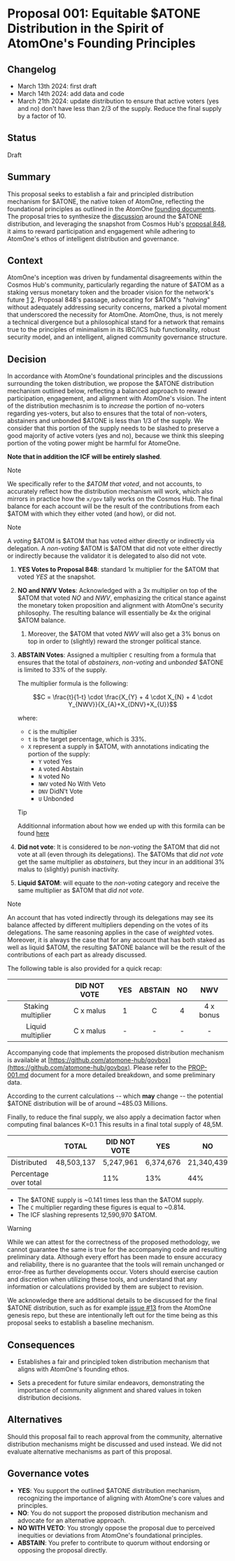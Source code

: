# Proposal 001: Equitable $ATONE Distribution in the Spirit of AtomOne's Founding Principles

## Changelog

* March 13th 2024: first draft
* March 14th 2024: add data and code
* March 21th 2024: update distribution to ensure that active voters (yes and
  no) don't have less than 2/3 of the supply. Reduce the final supply by a
  factor of 10.

## Status

Draft

## Summary

This proposal seeks to establish a fair and principled distribution mechanism for
$ATONE, the native token of  AtomOne, reflecting the foundational principles as
outlined in the AtomOne [founding documents](https://github.com/atomone-hub/genesis).
The proposal tries to synthesize the [discussion](https://github.com/atomone-hub/genesis/issues/12)
around the $ATONE distribution, and leveraging the snapshot from Cosmos Hub's
[proposal 848](https://www.mintscan.io/cosmos/proposals/848), it aims to reward
participation and engagement while adhering to AtomOne's ethos of intelligent
distribution and governance.

## Context

AtomOne's inception was driven by fundamental disagreements within the Cosmos
Hub's community, particularly regarding the nature of $ATOM as a staking versus
monetary token and the broader vision for the network's future
[1](https://github.com/atomone-hub/genesis/blob/main/README.md)
[2](https://github.com/atomone-hub/genesis/blob/main/STAKING_VS_MONEY.md).
Proposal 848's passage, advocating for $ATOM's "*halving*" without adequately
addressing security concerns, marked a pivotal moment that underscored the
necessity for AtomOne. AtomOne, thus, is not merely a technical divergence but
a philosophical stand for a network that remains true to the principles of
minimalism in its IBC/ICS hub functionality, robust security model, and an
intelligent, aligned community governance structure.

## Decision

In accordance with AtomOne's foundational principles and the discussions
surrounding the token distribution, we propose the $ATONE distribution mechanism
outlined below, reflecting a balanced approach to reward participation,
engagement, and alignment with AtomOne's vision. The intent of the distribution
mechasnim is to *increase* the portion of no-voters regarding yes-voters, but
also to ensures that the total of non-voters, abstainers and unbonded $ATONE is
less than 1/3 of the supply. We consider that this portion of the supply needs
to be slashed to preserve a good majority of active voters (yes and no),
because we think this sleeping portion of the voting power might be harmful for
AtomeOne.

**Note that in addition the ICF will be entirely slashed**.

> [!NOTE]
> We specifically refer to the *$ATOM that voted*, and not accounts, to 
> accurately reflect how the distribution mechanism will work, which also
> mirrors in practice how the `x/gov` tally works on the Cosmos Hub.
> The final balance for each account will be the result of the contributions
> from each $ATOM with which they either voted (and how), or did not.

> [!NOTE]
> A *voting* $ATOM is $ATOM that has voted either directly or indirectly via 
> delegation.
> A *non-voting* $ATOM is $ATOM that did not vote either directly or indirectly
> because the validator it is delegated to also did not vote.

1. **YES Votes to Proposal 848**: standard 1x multiplier for the $ATOM that
   voted *YES* at the snapshot.

2. **NO and NWV Votes**: Acknowledged with a 3x multiplier on top of the $ATOM
   that voted *NO* and *NWV*, emphasizing the critical stance against the
   monetary token proposition and alignment with AtomOne's security philosophy.
   The resulting balance will essentially be 4x the original $ATOM balance.

   1. Moreover, the $ATOM that voted *NWV* will also get a 3% bonus on top in
   order to (slightly) reward the stronger political stance.

3. **ABSTAIN Votes**: Assigned a multiplier `C` resulting from a formula that
    ensures that the total of *abstainers*, *non-voting* and *unbonded* $ATONE
    is limited to 33% of the supply.

    The multiplier formula is the following:
    ```math
    C = \frac{t}{1-t} \cdot \frac{X_{Y} + 4 \cdot X_{N} + 4 \cdot Y_{NWV}}{X_{A}+X_{DNV}+X_{U}}
    ```
    <!-- TODO replace the formula with an image uploaded to IPFS ? Because
    probably the latex rendering won't work in standard markdown renderer -->
    
    where:
    - `C` is the multiplier
    - `t` is the target percentage, which is 33%.
    - `X` represent a supply in $ATOM, with annotations indicating the portion
    of the supply:
        - `Y` voted Yes
        - `A` voted Abstain
        - `N` voted No
        - `NWV` voted No With Veto
        - `DNV` DidN't Vote
        - `U` Unbonded

    > [!TIP]
    > Additionnal information about how we ended up with this formila can be
    > found [here](https://github.com/atomone-hub/govbox/blob/master/PROP-001.md#multiplier-formula)

4. **Did not vote**: It is considered to be *non-voting* the $ATOM that did not
   vote at all (even through its delegations). The $ATOMs that *did not vote*
   get the same multiplier as *abstainers*, but they incur in an additional 3%
   malus to (slightly) punish inactivity.

5. **Liquid $ATOM**: will equate to the *non-voting* category and receive the
   same multiplier as $ATOM that *did not vote*.

> [!NOTE]
> An account that has voted indirectly through its delegations may see its
> balance affected by different multipliers depending on the votes of its
> delegations.
> The same reasoning applies in the case of *weighted* votes.
> Moreover, it is always the case that for any account that has both staked as
> well as liquid $ATOM, the resulting $ATONE balance will be the result of the
> contributions of each part as already discussed.

The following table is also provided for a quick recap:

|                    |  DID NOT VOTE | YES | ABSTAIN | NO |    NWV    |
|:------------------:|:-------------:|:---:|:-------:|:--:|:---------:|
| Staking multiplier |    C x malus  |  1  |    C    | 4  | 4 x bonus |
| Liquid multiplier  |    C x malus  |  -  |    -    | -  |     -     |

Accompanying code that implements the proposed distribution mechanism is
available at [https://github.com/atomone-hub/govbox](https://github.com/atomone-hub/govbox). Please refer to the 
[PROP-001.md](https://github.com/atomone-hub/govbox/blob/master/PROP-001.md)
document for a more detailed breakdown, and some preliminary data.

According to the current calculations -- which **may** change -- the potential
$ATONE distribution will be of around ~485.03 Millions.

Finally, to reduce the final supply, we also apply a decimation factor when
computing final balances K=0.1 This results in a final total supply of 48,5M.

|                       |   TOTAL    | DID NOT VOTE |    YES    |     NO     | NOWITHVETO |  ABSTAIN  | NOT STAKED |
|-----------------------|------------|--------------|-----------|------------|------------|-----------|------------|
| Distributed           | 48,503,137 |    5,247,961 | 6,374,676 | 21,340,439 |  4,791,114 | 2,849,864 |  7,899,084 |
| Percentage over total |            | 11%          | 13%       | 44%        | 10%        | 6%        | 16%        |

- The $ATONE supply is ~0.141 times less than the $ATOM supply.
- The `C` multiplier regarding these figures is equal to ~0.814.
- The ICF slashing represents 12,590,970 $ATOM.

> [!WARNING]
> While we can attest for the correctness of the proposed methodology, we
> cannot guarantee the same is true for the accompanying code and resulting 
> preliminary data. Although every effort has been made to ensure accuracy and
> reliability, there is no guarantee that the tools will remain unchanged or
> error-free as further developments occur. Voters should exercise caution and
> discretion when utilizing these tools, and understand that any information or
> calculations provided by them are subject to revision.

We acknowledge there are additional details to be discussed for the final $ATONE
distribution, such as for example [issue #13](https://github.com/atomone-hub/genesis/issues/13)
from the AtomOne genesis repo, but these are intentionally left out for the time
being as this proposal seeks to establish a baseline mechanism.

## Consequences

* Establishes a fair and principled token distribution mechanism that aligns with
  AtomOne's founding ethos.

* Sets a precedent for future similar endeavors, demonstrating the importance 
  of community alignment and shared values in token distribution decisions.

## Alternatives

Should this proposal fail to reach approval from the community, alternative
distribution mechanisms might be discussed and used instead. We did not evaluate
alternative mechanisms as part of this proposal.

## Governance votes

* **YES**: You support the outlined $ATONE distribution mechanism, recognizing
           the importance of aligning with AtomOne's core values and principles.
* **NO**: You do not support the proposed distribution mechanism and advocate for
          an alternative approach.
* **NO WITH VETO**: You strongly oppose the proposal due to perceived inequities
                    or deviations from AtomOne's foundational principles.
* **ABSTAIN**: You prefer to contribute to quorum without endorsing or opposing
  the proposal directly.
